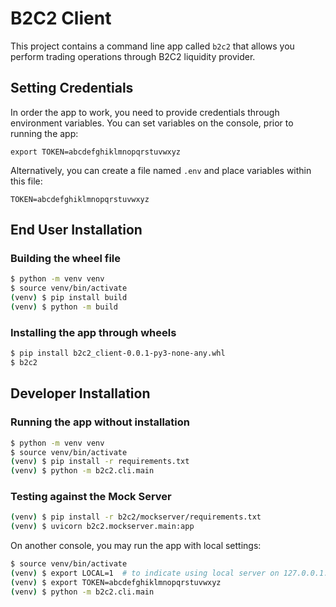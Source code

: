 # B2C2 Client

This project contains a command line app called `b2c2` that allows you perform trading
operations through B2C2 liquidity provider.

## Setting Credentials

In order the app to work, you need to provide credentials through environment variables.
You can set variables on the console, prior to running the app:
```
export TOKEN=abcdefghiklmnopqrstuvwxyz
```

Alternatively, you can create a file named `.env` and place variables within this file:
```
TOKEN=abcdefghiklmnopqrstuvwxyz
```

## End User Installation
### Building the wheel file

```bash
$ python -m venv venv
$ source venv/bin/activate
(venv) $ pip install build
(venv) $ python -m build
```

### Installing the app through wheels

```bash
$ pip install b2c2_client-0.0.1-py3-none-any.whl
$ b2c2
```

## Developer Installation

### Running the app without installation

```bash
$ python -m venv venv
$ source venv/bin/activate
(venv) $ pip install -r requirements.txt
(venv) $ python -m b2c2.cli.main
```

### Testing against the Mock Server

```bash
(venv) $ pip install -r b2c2/mockserver/requirements.txt
(venv) $ uvicorn b2c2.mockserver.main:app
```

On another console, you may run the app with local settings:

```bash
$ source venv/bin/activate
(venv) $ export LOCAL=1  # to indicate using local server on 127.0.0.1:8000
(venv) $ export TOKEN=abcdefghiklmnopqrstuvwxyz
(venv) $ python -m b2c2.cli.main
```

